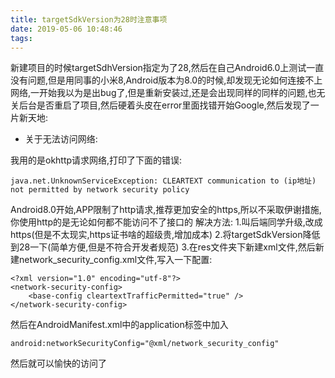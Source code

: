 ```yaml
---
title: targetSdkVersion为28时注意事项
date: 2019-05-06 10:48:46
tags:
---
```

新建项目的时候targetSdhVersion指定为了28,然后在自己Android6.0上测试一直没有问题,但是用同事的小米8,Android版本为8.0的时候,却发现无论如何连接不上网络,一开始我以为是出bug了,但是重新安装过,还是会出现同样的同样的问题,也无关后台是否重启了项目,然后硬着头皮在error里面找错开始Google,然后发现了一片新天地:

* 关于无法访问网络:

我用的是okhttp请求网络,打印了下面的错误:
```
java.net.UnknownServiceException: CLEARTEXT communication to (ip地址) not permitted by network security policy
```


Android8.0开始,APP限制了http请求,推荐更加安全的https,所以不采取伊谢措施,你使用http的是无论如何都不能访问不了接口的
解决方法:
1.叫后端同学升级,改成https(但是不太现实,https证书啥的超级贵,增加成本)
2.将targetSdkVersion降低到28一下(简单方便,但是不符合开发者规范)
3.在res文件夹下新建xml文件,然后新建network_security_config.xml文件,写入一下配置:
```
<?xml version="1.0" encoding="utf-8"?>
<network-security-config>
    <base-config cleartextTrafficPermitted="true" />
</network-security-config>
```
然后在AndroidManifest.xml中的application标签中加入
```
android:networkSecurityConfig="@xml/network_security_config"
```
然后就可以愉快的访问了